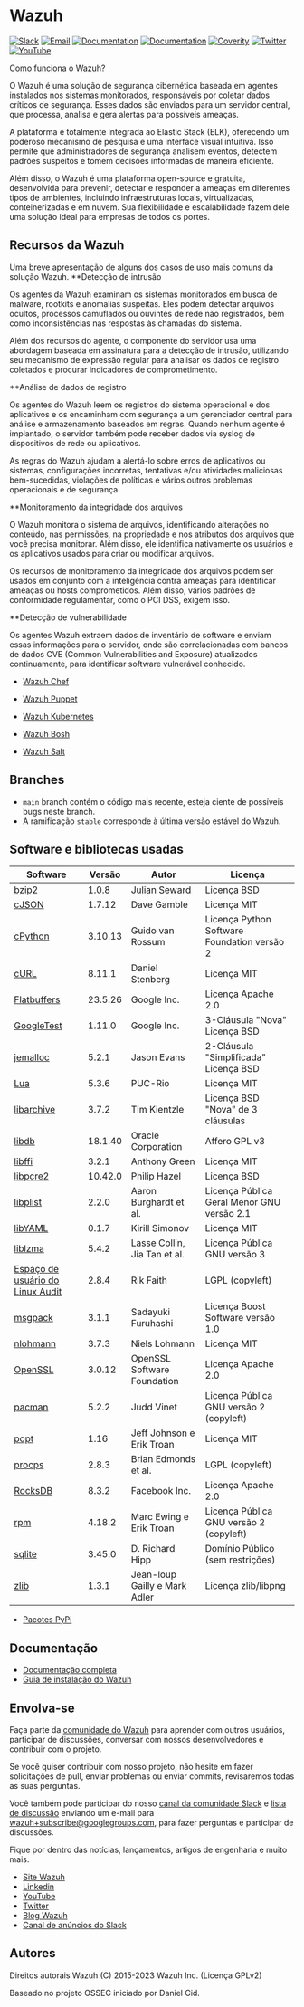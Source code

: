 # Wazuh

[![Slack](https://img.shields.io/badge/slack-join-blue.svg)](https://wazuh.com/community/join-us-on-slack/)
[![Email](https://img.shields.io/badge/email-join-blue.svg)](https://groups.google.com/forum/#!forum/wazuh)
[![Documentation](https://img.shields.io/badge/docs-view-green.svg)](https://documentation.wazuh.com)
[![Documentation](https://img.shields.io/badge/web-view-green.svg)](https://wazuh.com)
[![Coverity](https://scan.coverity.com/projects/10992/badge.svg)](https://scan.coverity.com/projects/wazuh-wazuh)
[![Twitter](https://img.shields.io/twitter/follow/wazuh?style=social)](https://twitter.com/wazuh)
[![YouTube](https://img.shields.io/youtube/views/peTSzcAueEc?style=social)](https://www.youtube.com/watch?v=peTSzcAueEc)


Como funciona o Wazuh?

O Wazuh é uma solução de segurança cibernética baseada em agentes instalados nos sistemas monitorados, responsáveis por coletar dados críticos de segurança. Esses dados são enviados para um servidor central, que processa, analisa e gera alertas para possíveis ameaças.

A plataforma é totalmente integrada ao Elastic Stack (ELK), oferecendo um poderoso mecanismo de pesquisa e uma interface visual intuitiva. Isso permite que administradores de segurança analisem eventos, detectem padrões suspeitos e tomem decisões informadas de maneira eficiente.

Além disso, o Wazuh é uma plataforma open-source e gratuita, desenvolvida para prevenir, detectar e responder a ameaças em diferentes tipos de ambientes, incluindo infraestruturas locais, virtualizadas, conteinerizadas e em nuvem. Sua flexibilidade e escalabilidade fazem dele uma solução ideal para empresas de todos os portes.

## Recursos da Wazuh


Uma breve apresentação de alguns dos casos de uso mais comuns da solução Wazuh.
**Detecção de intrusão


Os agentes da Wazuh examinam os sistemas monitorados em busca de malware, rootkits e anomalias suspeitas. Eles podem detectar arquivos ocultos, processos camuflados ou ouvintes de rede não registrados, bem como inconsistências nas respostas às chamadas do sistema.


Além dos recursos do agente, o componente do servidor usa uma abordagem baseada em assinatura para a detecção de intrusão, utilizando seu mecanismo de expressão regular para analisar os dados de registro coletados e procurar indicadores de comprometimento.


**Análise de dados de registro


Os agentes do Wazuh leem os registros do sistema operacional e dos aplicativos e os encaminham com segurança a um gerenciador central para análise e armazenamento baseados em regras. Quando nenhum agente é implantado, o servidor também pode receber dados via syslog de dispositivos de rede ou aplicativos.


As regras do Wazuh ajudam a alertá-lo sobre erros de aplicativos ou sistemas, configurações incorretas, tentativas e/ou atividades maliciosas bem-sucedidas, violações de políticas e vários outros problemas operacionais e de segurança.


**Monitoramento da integridade dos arquivos


O Wazuh monitora o sistema de arquivos, identificando alterações no conteúdo, nas permissões, na propriedade e nos atributos dos arquivos que você precisa monitorar. Além disso, ele identifica nativamente os usuários e os aplicativos usados para criar ou modificar arquivos.


Os recursos de monitoramento da integridade dos arquivos podem ser usados em conjunto com a inteligência contra ameaças para identificar ameaças ou hosts comprometidos. Além disso, vários padrões de conformidade regulamentar, como o PCI DSS, exigem isso.


**Detecção de vulnerabilidade

Os agentes Wazuh extraem dados de inventário de software e enviam essas informações para o servidor, onde são correlacionadas com bancos de dados CVE (Common Vulnerabilities and Exposure) atualizados continuamente, para identificar software vulnerável conhecido.

* [Wazuh Chef](https://github.com/wazuh/wazuh-chef)

* [Wazuh Puppet](https://github.com/wazuh/wazuh-puppet)

* [Wazuh Kubernetes](https://github.com/wazuh/wazuh-kubernetes)

* [Wazuh Bosh](https://github.com/wazuh/wazuh-bosh)

* [Wazuh Salt](https://github.com/wazuh/wazuh-salt)

## Branches

* `main` branch contém o código mais recente, esteja ciente de possíveis bugs neste branch.
* A ramificação `stable` corresponde à última versão estável do Wazuh.

## Software e bibliotecas usadas

|Software|Versão|Autor|Licença|
|---|---|---|---|
|[bzip2](https://github.com/libarchive/bzip2)|1.0.8|Julian Seward|Licença BSD|
|[cJSON](https://github.com/DaveGamble/cJSON)|1.7.12|Dave Gamble|Licença MIT|
|[cPython](https://github.com/python/cpython)|3.10.13|Guido van Rossum|Licença Python Software Foundation versão 2|
|[cURL](https://github.com/curl/curl)|8.11.1|Daniel Stenberg|Licença MIT|
|[Flatbuffers](https://github.com/google/flatbuffers/)|23.5.26|Google Inc.|Licença Apache 2.0|
|[GoogleTest](https://github.com/google/googletest)|1.11.0|Google Inc.|3-Cláusula "Nova" Licença BSD|
|[jemalloc](https://github.com/jemalloc/jemalloc)|5.2.1|Jason Evans|2-Cláusula "Simplificada" Licença BSD|
|[Lua](https://github.com/lua/lua)|5.3.6|PUC-Rio|Licença MIT|
|[libarchive](https://github.com/libarchive/libarchive)|3.7.2|Tim Kientzle|Licença BSD "Nova" de 3 cláusulas|
|[libdb](https://github.com/yasuhirokimura/db18)|18.1.40|Oracle Corporation|Affero GPL v3|
|[libffi](https://github.com/libffi/libffi)|3.2.1|Anthony Green|Licença MIT|
|[libpcre2](https://github.com/PCRE2Project/pcre2)|10.42.0|Philip Hazel|Licença BSD|
|[libplist](https://github.com/libimobiledevice/libplist)|2.2.0|Aaron Burghardt et al.|Licença Pública Geral Menor GNU versão 2.1|
|[libYAML](https://github.com/yaml/libyaml)|0.1.7|Kirill Simonov|Licença MIT|
|[liblzma](https://github.com/tukaani-project/xz)|5.4.2|Lasse Collin, Jia Tan et al.|Licença Pública GNU versão 3|
|[Espaço de usuário do Linux Audit](https://github.com/linux-audit/audit-userspace)|2.8.4|Rik Faith|LGPL (copyleft)|
|[msgpack](https://github.com/msgpack/msgpack-c)|3.1.1|Sadayuki Furuhashi|Licença Boost Software versão 1.0|
|[nlohmann](https://github.com/nlohmann/json)|3.7.3|Niels Lohmann|Licença MIT|
|[OpenSSL](https://github.com/openssl/openssl)|3.0.12|OpenSSL Software Foundation|Licença Apache 2.0|
|[pacman](https://gitlab.archlinux.org/pacman/pacman)|5.2.2|Judd Vinet|Licença Pública GNU versão 2 (copyleft)|
|[popt](https://github.com/rpm-software-management/popt)|1.16|Jeff Johnson e Erik Troan|Licença MIT|
|[procps](https://gitlab.com/procps-ng/procps)|2.8.3|Brian Edmonds et al.|LGPL (copyleft)|
|[RocksDB](https://github.com/facebook/rocksdb/)|8.3.2|Facebook Inc.|Licença Apache 2.0|
|[rpm](https://github.com/rpm-software-management/rpm)|4.18.2|Marc Ewing e Erik Troan|Licença Pública GNU versão 2 (copyleft)|
|[sqlite](https://github.com/sqlite/sqlite)|3.45.0|D. Richard Hipp|Domínio Público (sem restrições)|
|[zlib](https://github.com/madler/zlib)|1.3.1|Jean-loup Gailly e Mark Adler|Licença zlib/libpng|

* [Pacotes PyPi](framework/requirements.txt)

## Documentação

* [Documentação completa](http://documentation.wazuh.com)
* [Guia de instalação do Wazuh](https://documentation.wazuh.com/current/installation-guide/index.html)

## Envolva-se

Faça parte da [comunidade do Wazuh](https://wazuh.com/community/) para aprender com outros usuários, participar de discussões, conversar com nossos desenvolvedores e contribuir com o projeto.

Se você quiser contribuir com nosso projeto, não hesite em fazer solicitações de pull, enviar problemas ou enviar commits, revisaremos todas as suas perguntas.

Você também pode participar do nosso [canal da comunidade Slack](https://wazuh.com/community/join-us-on-slack/) e [lista de discussão](https://groups.google.com/d/forum/wazuh) enviando um e-mail para [wazuh+subscribe@googlegroups.com](mailto:wazuh+subscribe@googlegroups.com), para fazer perguntas e participar de discussões.

Fique por dentro das notícias, lançamentos, artigos de engenharia e muito mais.

* [Site Wazuh](http://wazuh.com)
* [Linkedin](https://www.linkedin.com/company/wazuh)
* [YouTube](https://www.youtube.com/c/wazuhsecurity)
* [Twitter](https://twitter.com/wazuh)
* [Blog Wazuh](https://wazuh.com/blog/)
* [Canal de anúncios do Slack](https://wazuh.com/community/join-us-on-slack/)

## Autores

Direitos autorais Wazuh (C) 2015-2023 Wazuh Inc. (Licença GPLv2)

Baseado no projeto OSSEC iniciado por Daniel Cid.
